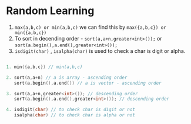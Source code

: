 # Random Learning

1. `max(a,b,c) or min(a,b,c)` we can find this by `max({a,b,c}) or min({a,b,c})`
2. To sort in decending order - `sort(a,a+n,greater<int>());` or `sort(a.begin(),a.end(),greater<int>());`
3. `isdigit(char)` , `isalpha(char)` is used to check a char is digit or alpha.

```cpp

1. min({a,b,c}) // min(a,b,c)

2. sort(a,a+n) // a is array - ascending order
   sort(a.begin(),a.end()) // a is vector - ascending order

3. sort(a,a+n,greater<int>()); // descending order
   sorT(a.begin(),a.end(),greater<int>()); // descending order

4. isdigit(char) // to check char is digit or not
   isalpha(char) // to check char is alpha or not

```
